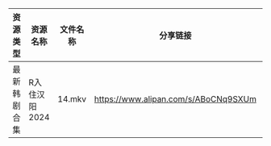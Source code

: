 | 资源类型   | 资源名称      | 文件名称   | 分享链接                                 | 更新时间                |
| ------ | --------- | ------ | ------------------------------------ | ------------------- |
| 最新韩剧合集 | R入住汉阳2024 | 14.mkv | https://www.alipan.com/s/ABoCNq9SXUm | 2025-02-03 00:06:46 |
